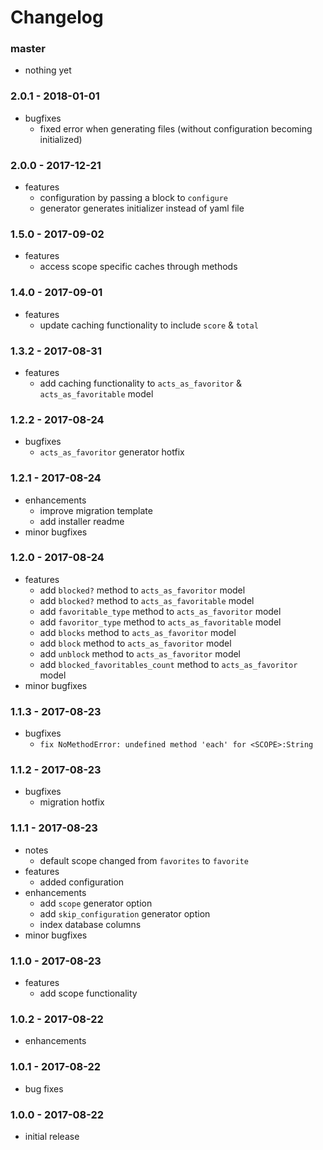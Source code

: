 # Changelog

### master

* nothing yet

### 2.0.1 - 2018-01-01

* bugfixes
    * fixed error when generating files (without configuration becoming initialized)

### 2.0.0 - 2017-12-21

* features
    * configuration by passing a block to `configure`
    * generator generates initializer instead of yaml file

### 1.5.0 - 2017-09-02

* features
    * access scope specific caches through methods

### 1.4.0 - 2017-09-01

* features
    * update caching functionality to include `score` & `total`

### 1.3.2 - 2017-08-31

* features
    * add caching functionality to `acts_as_favoritor` & `acts_as_favoritable` model

### 1.2.2 - 2017-08-24

* bugfixes
    * `acts_as_favoritor` generator hotfix

### 1.2.1 - 2017-08-24

* enhancements
    * improve migration template
    * add installer readme
* minor bugfixes

### 1.2.0 - 2017-08-24

* features
    * add `blocked?` method to `acts_as_favoritor` model
    * add `blocked?` method to `acts_as_favoritable` model
    * add `favoritable_type` method to `acts_as_favoritor` model
    * add `favoritor_type` method to `acts_as_favoritable` model
    * add `blocks` method to `acts_as_favoritor` model
    * add `block` method to `acts_as_favoritor` model
    * add `unblock` method to `acts_as_favoritor` model
    * add `blocked_favoritables_count` method to `acts_as_favoritor` model
* minor bugfixes

### 1.1.3 - 2017-08-23

* bugfixes
    * `fix NoMethodError: undefined method 'each' for <SCOPE>:String`

### 1.1.2 - 2017-08-23

* bugfixes
    * migration hotfix

### 1.1.1 - 2017-08-23

* notes
    * default scope changed from `favorites` to `favorite`
* features
    * added configuration
* enhancements
    * add `scope` generator option
    * add `skip_configuration` generator option
    * index database columns
* minor bugfixes

### 1.1.0 - 2017-08-23

* features
    * add scope functionality

### 1.0.2 - 2017-08-22

* enhancements

### 1.0.1 - 2017-08-22

* bug fixes

### 1.0.0 - 2017-08-22

* initial release
